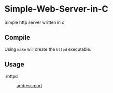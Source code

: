 # Simple-Web-Server-in-C

Simple http server written in c

## Compile 

Using ``make`` will create the ``httpd`` executable.

## Usage

./httpd <dir> <address:port>

